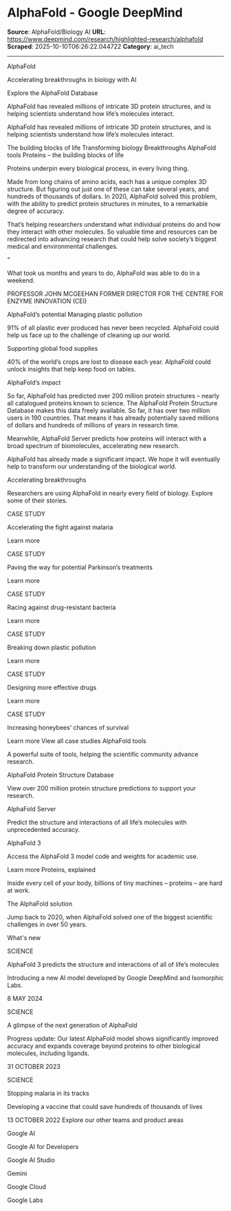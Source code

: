 # AlphaFold - Google DeepMind

**Source**: AlphaFold/Biology AI
**URL**: https://www.deepmind.com/research/highlighted-research/alphafold
**Scraped**: 2025-10-10T06:26:22.044722
**Category**: ai_tech

---

AlphaFold

Accelerating breakthroughs in biology with AI

Explore the AlphaFold Database

AlphaFold has revealed millions of intricate 3D protein structures, and is helping scientists understand how life’s molecules interact.

AlphaFold has revealed millions of intricate 3D protein structures, and is helping scientists understand how life’s molecules interact.

The building blocks of life
Transforming biology
Breakthroughs
AlphaFold tools
Proteins – the building blocks of life

Proteins underpin every biological process, in every living thing.

Made from long chains of amino acids, each has a unique complex 3D structure. But figuring out just one of these can take several years, and hundreds of thousands of dollars. In 2020, AlphaFold solved this problem, with the ability to predict protein structures in minutes, to a remarkable degree of accuracy.

That’s helping researchers understand what individual proteins do and how they interact with other molecules. So valuable time and resources can be redirected into advancing research that could help solve society’s biggest medical and environmental challenges.

“

What took us months and years to do, AlphaFold was able to do in a weekend.

PROFESSOR JOHN MCGEEHAN
FORMER DIRECTOR FOR THE CENTRE FOR ENZYME INNOVATION (CEI)

AlphaFold’s potential
Managing plastic pollution

91% of all plastic ever produced has never been recycled. AlphaFold could help us face up to the challenge of cleaning up our world.

Supporting global food supplies

40% of the world’s crops are lost to disease each year. AlphaFold could unlock insights that help keep food on tables.

AlphaFold’s impact

So far, AlphaFold has predicted over 200 million protein structures – nearly all catalogued proteins known to science. The AlphaFold Protein Structure Database makes this data freely available. So far, it has over two million users in 190 countries. That means it has already potentially saved millions of dollars and hundreds of millions of years in research time.

Meanwhile, AlphaFold Server predicts how proteins will interact with a broad spectrum of biomolecules, accelerating new research.

AlphaFold has already made a significant impact. We hope it will eventually help to transform our understanding of the biological world.

Accelerating breakthroughs

Researchers are using AlphaFold in nearly every field of biology. Explore some of their stories.

CASE STUDY

Accelerating the fight against malaria

Learn more

CASE STUDY

Paving the way for potential Parkinson’s treatments

Learn more

CASE STUDY

Racing against drug-resistant bacteria

Learn more

CASE STUDY

Breaking down plastic pollution

Learn more

CASE STUDY

Designing more effective drugs

Learn more

CASE STUDY

Increasing honeybees’ chances of survival

Learn more
View all case studies
AlphaFold tools

A powerful suite of tools, helping the scientific community advance research.

AlphaFold Protein Structure Database

View over 200 million protein structure predictions to support your research.

AlphaFold Server

Predict the structure and interactions of all life’s molecules with unprecedented accuracy.

AlphaFold 3

Access the AlphaFold 3 model code and weights for academic use.

Learn more
Proteins, explained

Inside every cell of your body, billions of tiny machines – proteins – are hard at work.

The AlphaFold solution

Jump back to 2020, when AlphaFold solved one of the biggest scientific challenges in over 50 years.

What's new

SCIENCE

AlphaFold 3 predicts the structure and interactions of all of life’s molecules

Introducing a new AI model developed by Google DeepMind and Isomorphic Labs.

8 MAY 2024

SCIENCE

A glimpse of the next generation of AlphaFold

Progress update: Our latest AlphaFold model shows significantly improved accuracy and expands coverage beyond proteins to other biological molecules, including ligands.

31 OCTOBER 2023

SCIENCE

Stopping malaria in its tracks

Developing a vaccine that could save hundreds of thousands of lives

13 OCTOBER 2022
Explore our other teams and product areas

Google AI

Google AI for Developers

Google AI Studio

Gemini

Google Cloud

Google Labs
